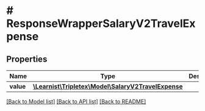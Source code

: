 # # ResponseWrapperSalaryV2TravelExpense

## Properties

Name | Type | Description | Notes
------------ | ------------- | ------------- | -------------
**value** | [**\Learnist\Tripletex\Model\SalaryV2TravelExpense**](SalaryV2TravelExpense.md) |  | [optional]

[[Back to Model list]](../../README.md#models) [[Back to API list]](../../README.md#endpoints) [[Back to README]](../../README.md)
